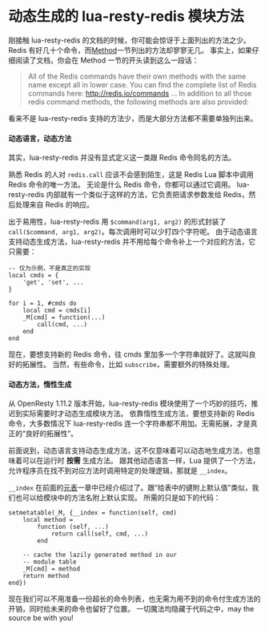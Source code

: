 # 动态生成的 lua-resty-redis 模块方法

刚接触 lua-resty-redis 的文档的时候，你可能会惊讶于上面列出的方法之少。
Redis 有好几十个命令，而[Method](https://github.com/openresty/lua-resty-redis#methods)一节列出的方法却寥寥无几。
事实上，如果仔细阅读了文档，你会在 Method 一节的开头读到这么一段话：

> All of the Redis commands have their own methods with the same name except all in lower case.
> You can find the complete list of Redis commands here:
> http://redis.io/commands
> ...
> In addition to all those redis command methods, the following methods are also provided:

看来不是 lua-resty-redis 支持的方法少，而是大部分方法都不需要单独列出来。

#### 动态语言，动态方法

其实，lua-resty-redis 并没有显式定义这一类跟 Redis 命令同名的方法。

熟悉 Redis 的人对 `redis.call` 应该不会感到陌生，这是 Redis Lua 脚本中调用 Redis 命令的唯一方法。
无论是什么 Redis 命令，你都可以通过它调用。
lua-resty-redis 内部就有一个类似于这样的方法，它负责把请求参数发给 Redis，然后处理来自 Redis 的响应。

出于易用性，lua-resty-redis 用 `$command(arg1, arg2)` 的形式封装了 `call($command, arg1, arg2)`。每次调用时可以少打四个字符呢。
由于动态语言支持动态生成方法，lua-resty-redis 并不用给每个命令补上一个对应的方法，它只需要：

```
-- 仅为示例，不是真正的实现
local cmds = {
    'get', 'set', ...
}

for i = 1, #cmds do
    local cmd = cmds[i]
    _M[cmd] = function(...)
        call(cmd, ...)
    end
end
```

现在，要想支持新的 Redis 命令，往 cmds 里加多一个字符串就好了。这就叫良好的拓展性。
当然，有些命令，比如 `subscribe`，需要额外的特殊处理。

#### 动态方法，惰性生成

从 OpenResty 1.11.2 版本开始，lua-resty-redis 模块使用了一个巧妙的技巧，推迟到实际需要时才动态生成模块方法。
依靠惰性生成方法，要想支持新的 Redis 命令，大多数情况下 lua-resty-redis 连一个字符串都不用加。无需拓展，才是真正的“良好的拓展性”。

前面说到，动态语言支持动态生成方法，这不仅意味着可以动态地生成方法，也意味着可以在运行时 **按需** 生成方法。
跟其他动态语言一样，Lua 提供了一个方法，允许程序员在找不到对应方法时调用特定的处理逻辑，那就是 `__index`。

`__index` 在前面的[元表](../lua/metatable.md)一章中已经介绍过了。跟“给表中的键附上默认值”类似，我们也可以给模块中的方法名附上默认实现。
所需的只是如下的代码：

```
setmetatable(_M, {__index = function(self, cmd)
    local method =
        function (self, ...)
            return call(self, cmd, ...)
        end

    -- cache the lazily generated method in our
    -- module table
    _M[cmd] = method
    return method
end})
```

现在我们可以不用准备一份超长的命令列表，也无需为用不到的命令付生成方法的开销，同时给未来的命令也留好了位置。
一切魔法均隐藏于代码之中，may the source be with you!
